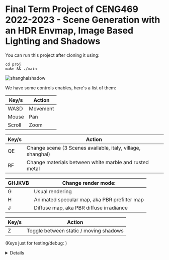 # Final Term Project of CENG469 2022-2023 - Scene Generation with an HDR Envmap, Image Based Lighting and Shadows

You can run this project after cloning it using:

```
cd proj
make && ./main
```

![shanghaishadow](https://github.com/ilkerkosaroglu/graphicsfinal/assets/31799528/04a8d71d-71cd-4f8c-a83a-898265bf2b21)


We have some controls enables, here's a list of them:

| Key/s  | Action |
| ------------- | ------------- |
| WASD  | Movement  |
| Mouse  | Pan  |
| Scroll  | Zoom  |

| Key/s  | Action |
| ------------- | ------------- |
| QE  | Change scene (3 Scenes available, italy, village, shanghai)  |
| RF  | Change materials between white marble and rusted metal  |


| GHJKVB  | Change render mode: |
| ------------- | ------------- |
| G  | Usual rendering  |
| H  | Animated specular map, aka PBR prefilter map  |
| J  | Diffuse map, aka PBR diffuse irradiance  |

| Key/s  | Action |
| ------------- | ------------- |
| Z  | Toggle between static / moving shadows |


(Keys just for testing/debug: )
<details>

  
| GHJKVB  | Change render mode: |
| ------------- | ------------- |
| K  | (ambient)  |
| V  | (only predefined lights to measure PBR response)  |
| B  | (ambient + predefined lights)  |

| Key/s  | Action |
| ------------- | ------------- |
| XC  | Change hemisphere radius  |

</details>
